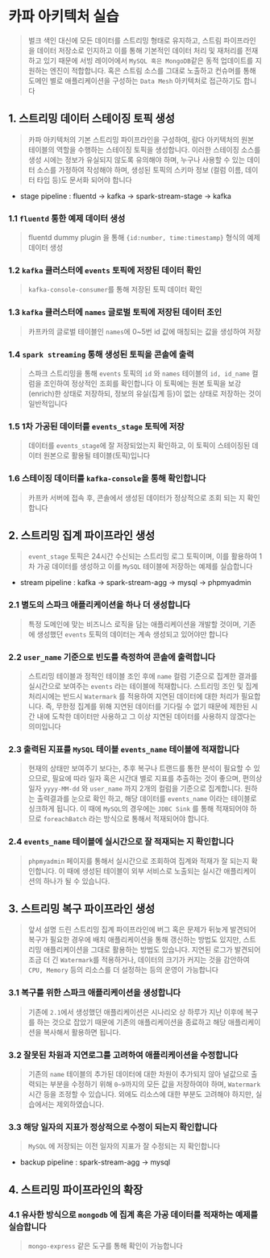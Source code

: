 # 카파 아키텍처 실습
> 벌크 색인 대신에 모든 데이터를 스트리밍 형태로 유지하고, 스트림 파이프라인을 데이터 저장소로 인지하고 이를 통해 기본적인 데이터 처리 및 재처리를 전재하고 있기 때문에 서빙 레이어에서 `MySQL 혹은 MongoDB`같은 동적 업데이트를 지원하는 엔진이 적합합니다. 혹은 스트림 소스를 그대로 노출하고 컨슈머를 통해 도메인 별로 애플리케이션을 구성하는 `Data Mesh` 아키텍처로 접근하기도 합니다



## 1. 스트리밍 데이터 스테이징 토픽 생성

>  카파 아키텍처의 기본 스트리밍 파이프라인을 구성하여, 람다 아키텍처의 원본 테이블의 역할을 수행하는 스테이징 토픽을 생성합니다. 이러한 스테이징 소스를 생성 시에는 정보가 유실되지 않도록 유의해야 하며, 누구나 사용할 수 있는 데이터 소스를 가정하여 작성해야 하며, 생성된 토픽의 스키마 정보 (컬럼 이름, 데이터 타입 등)도 문서화 되어야 합니다
* stage pipeline : fluentd -> kafka -> spark-stream-stage -> kafka 

### 1.1 `fluentd` 통한 예제 데이터 생성

> fluentd dummy plugin 을 통해 `{id:number, time:timestamp}` 형식의 예제 데이터 생성

### 1.2 `kafka` 클러스터에 `events` 토픽에 저장된 데이터 확인

> `kafka-console-consumer`를 통해 저장된 토픽 데이터 확인

### 1.3 `kafka` 클러스터에 `names` 글로벌 토픽에 저장된 데이터 조인

> 카프카의 글로벌 테이블인 `names`에 0~5번 id 값에 매칭되는 값을 생성하여 저장

### 1.4  `spark streaming` 통해 생성된 토픽을 콘솔에 출력

> 스파크 스트리밍을 통해 `events` 토픽의 `id` 와 `names` 테이블의 `id, id_name` 컬럼을 조인하여 정상적인 조회를 확인합니다
> 이 토픽에는 원본 토픽을 보강(enrich)한 상태로 저장하되, 정보의 유실(집계 등)이 없는 상태로 저장하는 것이 일반적입니다

### 1.5 1차 가공된 데이터를 `events_stage` 토픽에 저장

> 데이터를 `events_stage`에 잘 저장되었는지 확인하고, 이 토픽이 스테이징된 데이터 원본으로 활용될 테이블(토픽)입니다 

### 1.6 스테이징 데이터를 `kafka-console`을 통해 확인합니다

> 카프카 서버에 접속 후, 콘솔에서 생성된 데이터가 정상적으로 조회 되는 지 확인합니다



## 2. 스트리밍 집계 파이프라인 생성

>  `event_stage` 토픽은 24시간 수신되는 스트리밍 로그 토픽이며, 이를 활용하여 1차 가공 데이터를 생성하고 이를 `MySQL` 테이블에 저장하는 예제를 실습합니다

* stream pipeline : kafka -> spark-stream-agg -> mysql -> phpmyadmin

### 2.1 별도의 스파크 애플리케이션을 하나 더 생성합니다

>  특정 도메인에 맞는 비즈니스 로직을 담는 애플리케이션을 개발할 것이며, 기존에 생성했던 `events` 토픽의 데이터는 계속 생성되고 있어야만 합니다

### 2.2 `user_name` 기준으로 빈도를 측정하여 콘솔에 출력합니다

>  스트리밍 테이블과 정적인 테이블 조인 후에 `name` 컬럼 기준으로 집계한 결과를 실시간으로 보여주는 `events` 라는 테이블에 적재합니다. 스트리밍 조인 및 집계 처리시에는 반드시 `Watermark` 를 적용하여 지연된 데이터에 대한 처리가 필요합니다. 즉, 무한정 집계를 위해 지연된 데이터를 기다릴 수 없기 때문에 제한된 시간 내에 도착한 데이터만 사용하고 그 이상 지연된 데이터를 사용하지 않겠다는 의미입니다

### 2.3 출력된 지표를 `MySQL` 테이블 `events_name` 테이블에 적재합니다

>  현재의 상태만 보여주기 보다는, 추후 복구나 트랜드를 통한 분석이 필요할 수 있으므로, 필요에 따라 일자 혹은 시간대 별로 지표를 추출하는 것이 좋으며, 편의상 일자 `yyyy-MM-dd` 와 `user_name` 까지 2개의 컬럼을 기준으로 집계합니다. 원하는 출력결과를 눈으로 확인 하고, 해당 데이터를 `events_name` 이라는 테이블로 싱크하게 됩니다. 이 때에 `MySQL`의 경우에는 `JDBC Sink` 를 통해 적재되어야 하므로 `foreachBatch` 라는 방식으로 통해서 적재되어야 합니다.

### 2.4 `events_name` 테이블에 실시간으로 잘 적재되는 지 확인합니다

> `phpmyadmin` 페이지를 통해서 실시간으로 조회하여 집계와 적재가 잘 되는지 확인합니다. 이 때에 생성된 테이블이 외부 서비스로 노출되는 실시간 애플리케이션의 하나가 될 수 있습니다.



## 3. 스트리밍 복구 파이프라인 생성

>  앞서 설명 드린 스트리밍 집계 파이프라인에 버그 혹은 문제가 뒤늦게 발견되어 복구가 필요한 경우에 배치 애플리케이션을 통해 갱신하는 방법도 있지만, 스트리밍 애플리케이션을 그대로 활용하는 방법도 있습니다. 지연된 로그가 발견되어 조금 더 긴 `Watermark`를 적용하거나, 데이터의 크기가 커지는 것을 감안하여 `CPU, Memory` 등의 리소스를 더 설정하는 등의 운영이 가능합니다

### 3.1 복구를 위한 스파크 애플리케이션을 생성합니다

>  기존에 `2.1`에서 생성했던 애플리케이션은 시나리오 상 하루가 지난 이후에 복구를 하는 것으로 잡았기 때문에 기존의 애플리케이션을 종료하고 해당 애플리케이션을 복사해서 활용하면 됩니다.

### 3.2 잘못된 차원과 지연로그를 고려하여 애플리케이션을 수정합니다

>  기존의 `name` 테이블의 추가된 데이터에 대한 차원이 추가되지 않아 널값으로 출력되는 부분을 수정하기 위해 `0~9`까지의 모든 값을 저장하여야 하며, `Watermark` 시간 등을 조정할 수 있습니다. 외에도 리소스에 대한 부분도 고려해야 하지만, 실습에서는 제외하였습니다.

### 3.3 해당 일자의 지표가 정상적으로 수정이 되는지 확인합니다

> `MySQL` 에 저장되는 이전 일자의 지표가 잘 수정되는 지 확인합니다

* backup pipeline : spark-stream-agg -> mysql



## 4. 스트리밍 파이프라인의 확장

### 4.1 유사한 방식으로 `mongodb` 에 집계 혹은 가공 데이터를 적재하는 예제를 실습합니다

> `mongo-express` 같은 도구를 통해 확인이 가능합니다

